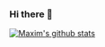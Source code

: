 ### Hi there 👋

[![Maxim's github stats](https://github-readme-stats.vercel.app/api?username=mtgrigg&theme=dark&show_icons=true)](https://github.com/mtgrigg/github-readme-stats)


<!--
**mtgrigg/mtgrigg** is a ✨ _special_ ✨ repository because its `README.md` (this file) appears on your GitHub profile.

Here are some ideas to get you started:

- 🔭 I’m currently working on ...
- 🌱 I’m currently learning ...
- 👯 I’m looking to collaborate on ...
- 🤔 I’m looking for help with ...
- 💬 Ask me about ...
- 📫 How to reach me: ...
- 😄 Pronouns: ...
- ⚡ Fun fact: ...
-->
